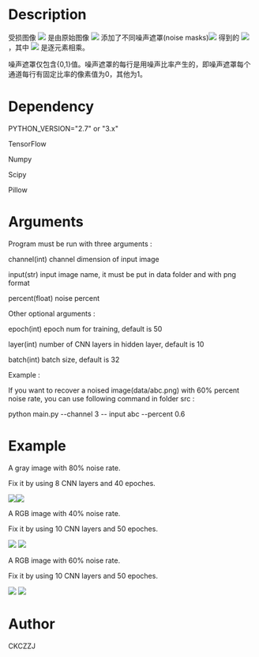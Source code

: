 # Description

受损图像 ![](http://chart.googleapis.com/chart?cht=tx&chl=x)  是由原始图像 ![](http://chart.googleapis.com/chart?cht=tx&chl=I\in%20R^{H*W*C}) 添加了不同噪声遮罩(noise masks)![](http://chart.googleapis.com/chart?cht=tx&chl=%20M\in%20R^{H*W*C}) 得到的 ![](http://chart.googleapis.com/chart?cht=tx&chl=I\odot%20M)  ，其中 ![](http://chart.googleapis.com/chart?cht=tx&chl=\odot) 是逐元素相乘。

噪声遮罩仅包含{0,1}值。噪声遮罩的每行是用噪声比率产生的，即噪声遮罩每个通道每行有固定比率的像素值为0，其他为1。





# Dependency

PYTHON_VERSION="2.7" or "3.x"

TensorFlow

Numpy

Scipy

Pillow





# Arguments

Program must be run with three arguments :

channel(int) channel dimension of input image

input(str) input image name, it must be put in data folder and with png format

percent(float) noise percent



Other optional arguments :

epoch(int) epoch num for training, default is 50

layer(int) number of CNN layers in hidden layer, default is 10

batch(int) batch size, default is 32



Example :

If you want to recover a noised image(data/abc.png) with 60% percent noise rate, you can use following command in folder src :

python main.py --channel 3 -- input abc --percent 0.6





# Example

A gray image with 80% noise rate.

Fix it by using 8 CNN layers and 40 epoches.

![](https://github.com/CKCZZJ/ImgRecovery/blob/master/data/A.png)![](https://github.com/CKCZZJ/ImgRecovery/blob/master/result/A_result.png)



A RGB image with 40% noise rate.

Fix it by using 10 CNN layers and 50 epoches.

![](https://github.com/CKCZZJ/ImgRecovery/blob/master/data/B.png) ![](https://github.com/CKCZZJ/ImgRecovery/blob/master/result/B_result.png)



A RGB image with 60% noise rate.

Fix it by using 10 CNN layers and 50 epoches.

![](https://github.com/CKCZZJ/ImgRecovery/blob/master/data/C.png) ![](https://github.com/CKCZZJ/ImgRecovery/blob/master/result/C_result.png)





# Author

CKCZZJ
